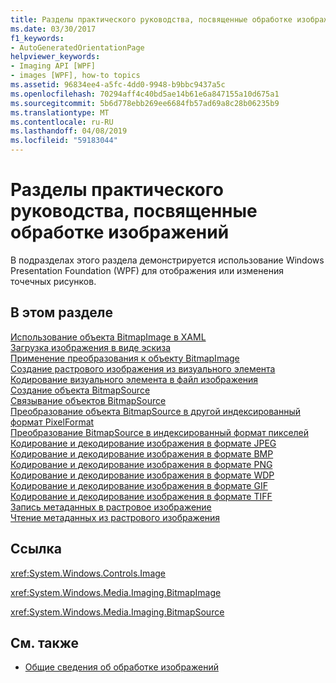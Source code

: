 ```yaml
---
title: Разделы практического руководства, посвященные обработке изображений
ms.date: 03/30/2017
f1_keywords:
- AutoGeneratedOrientationPage
helpviewer_keywords:
- Imaging API [WPF]
- images [WPF], how-to topics
ms.assetid: 96834ee4-a5fc-4dd0-9948-b9bbc9437a5c
ms.openlocfilehash: 70294aff4c40bd5ae14b61e6a847155a10d675a1
ms.sourcegitcommit: 5b6d778ebb269ee6684fb57ad69a8c28b06235b9
ms.translationtype: MT
ms.contentlocale: ru-RU
ms.lasthandoff: 04/08/2019
ms.locfileid: "59183044"
---
```

# <a name="imaging-how-to-topics"></a>Разделы практического руководства, посвященные обработке изображений
В подразделах этого раздела демонстрируется использование Windows Presentation Foundation (WPF) для отображения или изменения точечных рисунков.  
  
## <a name="in-this-section"></a>В этом разделе  
 [Использование объекта BitmapImage в XAML](how-to-use-a-bitmapimage.md)  
 [Загрузка изображения в виде эскиза](how-to-load-an-image-as-a-thumbnail.md)  
 [Применение преобразования к объекту BitmapImage](how-to-apply-a-transform-to-a-bitmapimage.md)  
 [Создание растрового изображения из визуального элемента](how-to-create-a-bitmap-from-a-visual.md)  
 [Кодирование визуального элемента в файл изображения](how-to-encode-a-visual-to-an-image-file.md)  
 [Создание объекта BitmapSource](how-to-create-a-new-bitmapsource.md)  
 [Связывание объектов BitmapSource](how-to-chain-bitmapsource-objects-together.md)  
 [Преобразование объекта BitmapSource в другой индексированный формат PixelFormat](how-to-convert-a-bitmapsource-to-a-different-pixelformat.md)  
 [Преобразование BitmapSource в индексированный формат пикселей](how-to-convert-a-bitmapsource-to-an-indexed-pixel-format.md)  
 [Кодирование и декодирование изображения в формате JPEG](how-to-encode-and-decode-a-jpeg-image.md)  
 [Кодирование и декодирование изображения в формате BMP](how-to-encode-and-decode-a-bmp-image.md)  
 [Кодирование и декодирование изображения в формате PNG](how-to-encode-and-decode-a-png-image.md)  
 [Кодирование и декодирование изображения в формате WDP](how-to-encode-and-decode-a-wdp-image.md)  
 [Кодирование и декодирование изображения в формате GIF](how-to-encode-and-decode-a-gif-image.md)  
 [Кодирование и декодирование изображения в формате TIFF](how-to-encode-and-decode-a-tiff-image.md)  
 [Запись метаданных в растровое изображение](how-to-write-metadata-to-a-bitmap.md)  
 [Чтение метаданных из растрового изображения](how-to-read-metadata-from-a-bitmap.md)  
  
## <a name="reference"></a>Ссылка  
 <xref:System.Windows.Controls.Image>  
  
 <xref:System.Windows.Media.Imaging.BitmapImage>  
  
 <xref:System.Windows.Media.Imaging.BitmapSource>  
  
## <a name="see-also"></a>См. также

- [Общие сведения об обработке изображений](imaging-overview.md)

